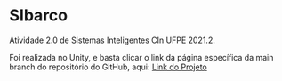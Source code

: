 # SIbarco
Atividade 2.0 de Sistemas Inteligentes CIn UFPE 2021.2.

Foi realizada no Unity, e basta clicar o link da página específica da main branch do repositório do GitHub, aqui: [Link do Projeto](https://cingfr.github.io/SIbarco/)
